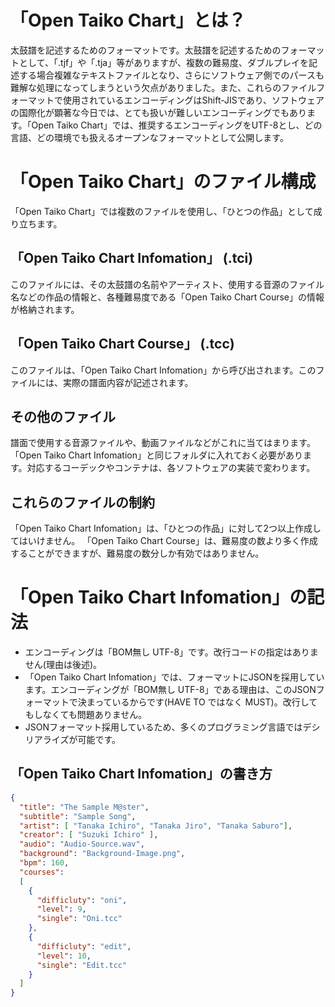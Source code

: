 # 「Open Taiko Chart」とは？
太鼓譜を記述するためのフォーマットです。太鼓譜を記述するためのフォーマットとして、「.tjf」や「.tja」等がありますが、複数の難易度、ダブルプレイを記述する場合複雑なテキストファイルとなり、さらにソフトウェア側でのパースも難解な処理になってしまうという欠点がありました。また、これらのファイルフォーマットで使用されているエンコーディングはShift-JISであり、ソフトウェアの国際化が顕著な今日では、とても扱いが難しいエンコーディングでもあります。「Open Taiko Chart」では、推奨するエンコーディングをUTF-8とし、どの言語、どの環境でも扱えるオープンなフォーマットとして公開します。

# 「Open Taiko Chart」のファイル構成
「Open Taiko Chart」では複数のファイルを使用し、「ひとつの作品」として成り立ちます。
## 「Open Taiko Chart Infomation」 (.tci)
このファイルには、その太鼓譜の名前やアーティスト、使用する音源のファイル名などの作品の情報と、各種難易度である「Open Taiko Chart Course」の情報が格納されます。
## 「Open Taiko Chart Course」 (.tcc)
このファイルは、「Open Taiko Chart Infomation」から呼び出されます。このファイルには、実際の譜面内容が記述されます。
## その他のファイル
譜面で使用する音源ファイルや、動画ファイルなどがこれに当てはまります。「Open Taiko Chart Infomation」と同じフォルダに入れておく必要があります。対応するコーデックやコンテナは、各ソフトウェアの実装で変わります。

## これらのファイルの制約
「Open Taiko Chart Infomation」は、「ひとつの作品」に対して2つ以上作成してはいけません。
「Open Taiko Chart Course」は、難易度の数より多く作成することができますが、難易度の数分しか有効ではありません。

# 「Open Taiko Chart Infomation」の記法

* エンコーディングは「BOM無し UTF-8」です。改行コードの指定はありません(理由は後述)。
* 「Open Taiko Chart Infomation」では、フォーマットにJSONを採用しています。エンコーディングが「BOM無し UTF-8」である理由は、このJSONフォーマットで決まっているからです(HAVE TO ではなく MUST)。改行してもしなくても問題ありません。
* JSONフォーマット採用しているため、多くのプログラミング言語ではデシリアライズが可能です。

## 「Open Taiko Chart Infomation」の書き方

```json
{
  "title": "The Sample M@ster",
  "subtitle": "Sample Song",
  "artist": [ "Tanaka Ichiro", "Tanaka Jiro", "Tanaka Saburo"],
  "creator": [ "Suzuki Ichiro" ],
  "audio": "Audio-Source.wav",
  "background": "Background-Image.png",
  "bpm": 160,
  "courses":
  [
    {
      "difficluty": "oni",
      "level": 9,
      "single": "Oni.tcc"
    },
    {
      "difficluty": "edit",
      "level": 10,
      "single": "Edit.tcc"
    }
  ]
}
```
